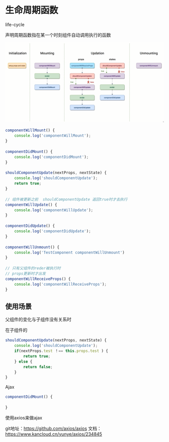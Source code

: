 # 生命周期函数

life-cycle

声明周期函数指在某一个时刻组件自动调用执行的函数


![life-cycle.png](./img/life-cycle.png)


```js
componentWillMount() {
    console.log('componentWillMount');
}

componentDidMount() {
    console.log('componentDidMount');
}

shouldComponentUpdate(nextProps, nextState) {
    console.log('shouldComponentUpdate');
    return true;
}

// 组件被更新之前  shouldComponentUpdate 返回true时才去执行
componentWillUpdate() {
    console.log('componentWillUpdate');
}

componentDidUpdate() {
    console.log('componentDidUpdate');
}

componentWillUnmount() {
    console.log('TestComponent componentWillUnmount')
}

// 只有父组件的reder被执行时
// props更新时才出发
componentWillReceiveProps() {
    console.log('componentWillReceiveProps');
}
```



## 使用场景


父组件的变化与子组件没有关系时

在子组件的
```js
shouldComponentUpdate(nextProps, nextState) {
    console.log('shouldComponentUpdate');
    if(nextProps.test ！== this.props.test ) {
        return true;
    } else {
        return false;
    }
}
```


Ajax
```js
componentDidMount() {
    
}
```

使用axios来做ajax

git地址：https://github.com/axios/axios
文档： https://www.kancloud.cn/yunye/axios/234845





